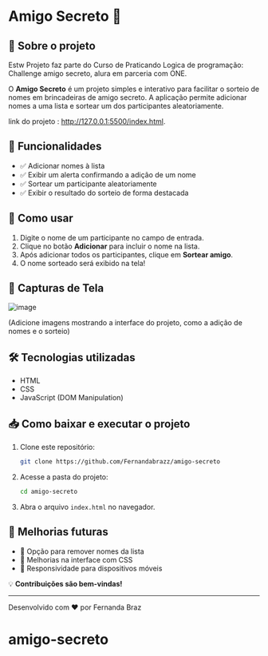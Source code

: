 # Amigo Secreto 🎁

## 📌 Sobre o projeto

Estw Projeto faz parte do Curso de Praticando Logica de programação: Challenge amigo secreto, alura em parceria com ONE.

O **Amigo Secreto** é um projeto simples e interativo para facilitar o sorteio de nomes em brincadeiras de amigo secreto. A aplicação permite adicionar nomes a uma lista e sortear um dos participantes aleatoriamente.

link do projeto : http://127.0.0.1:5500/index.html.

## 🚀 Funcionalidades

- ✅ Adicionar nomes à lista
- ✅ Exibir um alerta confirmando a adição de um nome
- ✅ Sortear um participante aleatoriamente
- ✅ Exibir o resultado do sorteio de forma destacada

## 🎯 Como usar

1. Digite o nome de um participante no campo de entrada.
2. Clique no botão **Adicionar** para incluir o nome na lista.
3. Após adicionar todos os participantes, clique em **Sortear amigo**.
4. O nome sorteado será exibido na tela!

## 📸 Capturas de Tela

![image](https://github.com/user-attachments/assets/450d7856-4afa-47de-a34b-7c999b40beed)

(Adicione imagens mostrando a interface do projeto, como a adição de nomes e o sorteio)

## 🛠️ Tecnologias utilizadas

- HTML
- CSS
- JavaScript (DOM Manipulation)

## 📥 Como baixar e executar o projeto

1. Clone este repositório:
   ```sh
   git clone https://github.com/Fernandabrazz/amigo-secreto
   ```
2. Acesse a pasta do projeto:
   ```sh
   cd amigo-secreto
   ```
3. Abra o arquivo `index.html` no navegador.

## 📌 Melhorias futuras

- 🔄 Opção para remover nomes da lista
- 🎨 Melhorias na interface com CSS
- 📱 Responsividade para dispositivos móveis

💡 **Contribuições são bem-vindas!**

---
Desenvolvido com ❤️ por Fernanda Braz

# amigo-secreto
